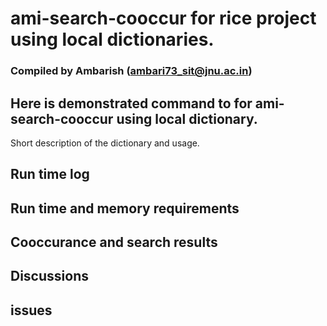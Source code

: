 # ami-search-cooccur for rice project using local dictionaries.

### Compiled by Ambarish (ambari73_sit@jnu.ac.in)

## Here is demonstrated command to for ami-search-cooccur using local dictionary.

Short description of the dictionary and usage.

## Run time log

## Run time and memory requirements

## Cooccurance and search results

## Discussions

## issues
